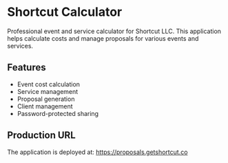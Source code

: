 # Shortcut Calculator

Professional event and service calculator for Shortcut LLC. This application helps calculate costs and manage proposals for various events and services.

## Features

- Event cost calculation
- Service management
- Proposal generation
- Client management
- Password-protected sharing

## Production URL

The application is deployed at: https://proposals.getshortcut.co
